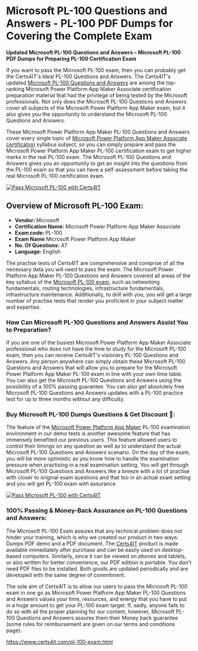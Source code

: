 <h1>Microsoft PL-100 <span class="exam_variation">Questions and Answers</span> - PL-100 PDF Dumps for Covering the Complete Exam </h1>
                    <p><strong>Updated Microsoft PL-100 <span class="exam_variation">Questions and Answers</span> – Microsoft PL-100 PDF Dumps for Preparing PL-100 Certification Exam</strong></p>
                     <p>If you want to pass the Microsoft PL-100 exam, then you can probably get the Certs4IT's Ideal PL-100 <span class="exam_variation">Questions and Answers</span>. The Certs4IT's updated 
                    <a href="https://www.certs4it.com/pl-100-exam.html">Microsoft PL-100 <span class="exam_variation">Questions and Answers</span></a> are among the top-ranking Microsoft Power Platform App Maker Associate certification preparation material that had the privilege of being tested by the 
                    Microsoft professionals. Not only does the Microsoft PL-100 <span class="exam_variation">Questions and Answers</span> cover all subjects of the Microsoft Power Platform App Maker exam, but it 
                    also gives you the opportunity to understand the Microsoft PL-100 <span class="exam_variation">Questions and Answers</span>.</p>
                    <p>These Microsoft Power Platform App Maker PL-100 <span class="exam_variation">Questions and Answers</span> cover every single topic of <a href="https://www.certs4it.com/microsoft-power-platform-app-maker-associate-certification-exams.html">Microsoft Power Platform App Maker Associate certification</a> syllabus subject, 
                    so you can simply prepare and pass the Microsoft Power Platform App Maker PL-100 certification exam to get higher marks in the 
                    real PL-100 exam. The Microsoft PL-100 <span class="exam_variation">Questions and Answers</span> gives you an opportunity to get an insight into the questions from the PL-100 exam so that you can 
                    have a self-assessment before taking the real Microsoft PL-100 certification exam.</p>
                     <p><a href="https://www.certs4it.com/pl-100-exam.html"><img src="https://www.certs4it.com/images/get-now-100-guanteed-success-certs4it.png" class="postImage" alt="Pass Microsoft PL-100 with Certs4IT"></a></p>
                     <h2>Overview of Microsoft PL-100 Exam:</h2>
                    <ul>
                        <li><strong>Vendor: </strong> Microsoft</li>
                        <li><strong>Certification Name: </strong> Microsoft Power Platform App Maker Associate</li>
                        <li><strong>Exam code: </strong> PL-100</li>
                        <li><strong>Exam Name</strong> Microsoft Power Platform App Maker</li>
                        <li><strong>No. Of Questions:</strong> 47 </li>
                        <li><strong>Language: </strong> English</li>
                    </ul>
                     <p>The practise tests of Certs4IT are comprehensive and comprise of all the necessary data you will need to pass the exam. The Microsoft Power Platform App Maker 
                    PL-100 <span class="exam_variation">Questions and Answers</span> covered all areas of the key syllabus of the <a href="https://www.certs4it.com/microsoft-certification-exams.html">Microsoft PL-100 exam</a>, such as networking fundamentals, routing technologies, infrastructure fundamentals, 
                    infrastructure maintenance. Additionally, to drill with you, you will get a large number of practise tests that render you proficient in your subject matter and expertise.</p>
                    <h3>How Can Microsoft PL-100 <span class="exam_variation">Questions and Answers</span> Assist You to Preparation?</h3>
                    <p>If you are one of the busiest Microsoft Power Platform App Maker Associate professional who does not have the time to study for the Microsoft PL-100 exam, then you can receive Certs4IT's visionary 
                    PL-100 <span class="exam_variation">Questions and Answers</span>. Any person anywhere can simply obtain these Microsoft PL-100 <span class="exam_variation">Questions and Answers</span> that will allow you to prepare for the 
                    Microsoft Power Platform App Maker PL-100 exam in line with your own time table. You can also get the Microsoft PL-100 <span class="exam_variation">Questions and Answers</span> using the 
                    possibility of a 100% passing guarantee. You can also get absolutely free Microsoft PL-100 <span class="exam_variation">Questions and Answers</span> updates with a PL-100 practice test for up to 
                    three months without any difficulty.</p>
                     <h3>Buy Microsoft PL-100 Dumps Questions &amp; Get Discount 🤑:</h3>
                    <p>The feature of the <a href="https://www.certs4it.com/pl-100-exam.html">Microsoft Power Platform App Maker</a> PL-100 examination environment in our demo tests is another awesome feature that has 
                    immensely benefited our previous users. This feature allowed users to control their timings on any question as well as to understand the actual 
                    Microsoft PL-100 <span class="exam_variation">Questions and Answers</span> scenario. On the day of the exam, you will be more optimistic as you know how to handle the examination pressure when practising in a 
                    real examination setting. You will get through Microsoft PL-100 <span class="exam_variation">Questions and Answers</span> like a breeze with a lot of practise with closer to original exam questions and that 
                    too in an actual exam setting and you will get PL-100 exam with assurance.</p>
                    <p><a href="https://www.certs4it.com/pl-100-exam.html"><img src="https://www.certs4it.com/images/Get-Now-100-Real-Valid-Exam-Certs4IT.jpeg" alt="Pass Microsoft PL-100 with Certs4IT"></a></p>
                     <h3>100% Passing &amp; Money-Back Assurance on PL-100 <span class="exam_variation">Questions and Answers</span>:</h3>
                    <p>The Microsoft PL-100 Exam assures that any technical problem does not hinder your training, which is why we created our product in two ways: Dumps PDF demo and a 
                    PDF document.  The <a href="https://www.certs4it.com/">Certs4IT</a> product is made available immediately after purchase and can be easily used on desktop-based computers. Similarly, since it can be viewed 
                    on phones and tablets, or also written for better convenience, our PDF edition is portable. You don't need PDF files to be installed. Both goods are updated 
                    periodically and are developed with the same degree of commitment.</p>
                    <p> The sole aim of Certs4IT is to allow our users to pass the Microsoft PL-100 exam in one go as Microsoft Power Platform App Maker 
                    PL-100 <span class="exam_variation">Questions and Answers</span> values your time, resources, and energy that you have to put in a huge amount to get your PL-100 exam target. If, sadly, anyone fails to 
                    do so with all the proper planning for our content, however, Microsoft PL-100 <span class="exam_variation">Questions and Answers</span> assures them their Money back guarantee (some rules for reimbursement are given 
                    on our terms and conditions page).</p>
                      <a href="https://www.certs4it.com/pl-100-exam.html">https://www.certs4it.com/pl-100-exam.html</a>
                
